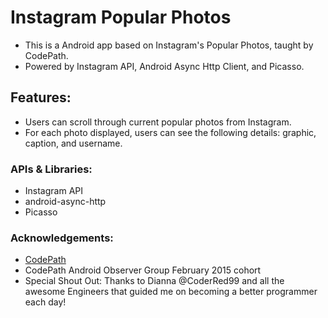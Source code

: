 # Instagram Popular Photos

- This is a Android app based on Instagram's Popular Photos, taught by CodePath. 
- Powered by Instagram API, Android Async Http Client, and Picasso.

## Features:
- Users can scroll through current popular photos from Instagram.
- For each photo displayed, users can see the following details: graphic, caption, and username.


### APIs & Libraries:
- Instagram API
- android-async-http
- Picasso

### Acknowledgements: 

- <a href="http://www.codepath.com">CodePath</a>
- CodePath Android Observer Group February 2015 cohort 
- Special Shout Out: Thanks to Dianna @CoderRed99 and all the awesome Engineers that guided me on becoming a better programmer each day!
